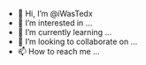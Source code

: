 - 👋 Hi, I’m @iWasTedx
- 👀 I’m interested in ...
- 🌱 I’m currently learning ...
- 💞️ I’m looking to collaborate on ...
- 📫 How to reach me ...

<!---
iWasTedx/iWasTedx is a ✨ special ✨ repository because its `README.md` (this file) appears on your GitHub profile.
You can click the Preview link to take a look at your changes.
--->
